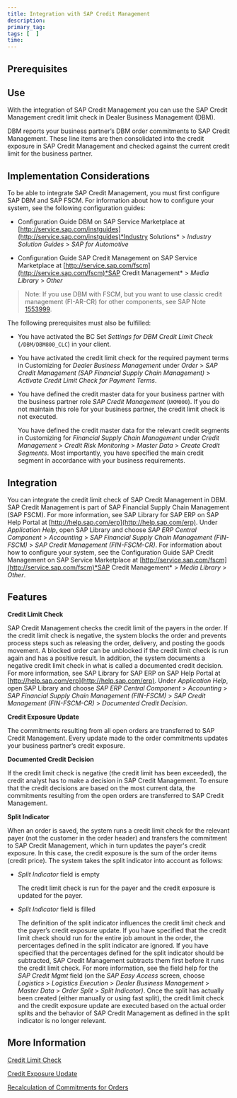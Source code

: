 ```yaml
---
title: Integration with SAP Credit Management
description: 
primary_tag: 
tags: [  ]
time: 
---
```


<!-- loio0ae4e137374848988bae78d0fb449933 -->

## Prerequisites

## Use

With the integration of SAP Credit Management you can use the SAP Credit Management credit limit check in Dealer Business Management (DBM).

DBM reports your business partner’s DBM order commitments to SAP Credit Management. These line items are then consolidated into the credit exposure in SAP Credit Management and checked against the current credit limit for the business partner.

## Implementation Considerations

To be able to integrate SAP Credit Management, you must first configure SAP DBM and SAP FSCM. For information about how to configure your system, see the following configuration guides:

-   Configuration Guide DBM on SAP Service Marketplace at [http://service.sap.com/instguides](http://service.sap.com/instguides)*Industry Solutions* > *Industry Solution Guides* > *SAP for Automotive*

-   Configuration Guide SAP Credit Management on SAP Service Marketplace at [http://service.sap.com/fscm](http://service.sap.com/fscm)*SAP Credit Management* > *Media Library* > *Other*


> Note:
> If you use DBM with FSCM, but you want to use classic credit management (FI-AR-CR) for other components, see SAP Note [1553999](https://launchpad.support.sap.com/#/notes/1553999).
> 
> 

The following prerequisites must also be fulfilled:

-   You have activated the BC Set *Settings for DBM Credit Limit Check* (`/DBM/DBM800_CLC`) in your client.

-   You have activated the credit limit check for the required payment terms in Customizing for *Dealer Business Management* under *Order* > *SAP Credit Management (SAP Financial Supply Chain Management)* > *Activate Credit Limit Check for Payment Terms*.

-   You have defined the credit master data for your business partner with the business partner role *SAP Credit Management* (`UKM000`). If you do not maintain this role for your business partner, the credit limit check is not executed.

    You have defined the credit master data for the relevant credit segments in Customizing for *Financial Supply Chain Management* under *Credit Management* > *Credit Risk Monitoring* > *Master Data* > *Create Credit Segments*. Most importantly, you have specified the main credit segment in accordance with your business requirements.


## Integration

You can integrate the credit limit check of SAP Credit Management in DBM. SAP Credit Management is part of SAP Financial Supply Chain Management (SAP FSCM). For more information, see SAP Library for SAP ERP on SAP Help Portal at [http://help.sap.com/erp](http://help.sap.com/erp). Under *Application Help*, open SAP Library and choose *SAP ERP Central Component* > *Accounting* > *SAP Financial Supply Chain Management (FIN-FSCM)* > *SAP Credit Management (FIN-FSCM-CR)*. For information about how to configure your system, see the Configuration Guide SAP Credit Management on SAP Service Marketplace at [http://service.sap.com/fscm](http://service.sap.com/fscm)*SAP Credit Management* > *Media Library* > *Other*.

## Features

**Credit Limit Check**

SAP Credit Management checks the credit limit of the payers in the order. If the credit limit check is negative, the system blocks the order and prevents process steps such as releasing the order, delivery, and posting the goods movement. A blocked order can be unblocked if the credit limit check is run again and has a positive result. In addition, the system documents a negative credit limit check in what is called a documented credit decision. For more information, see SAP Library for SAP ERP on SAP Help Portal at [http://help.sap.com/erp](http://help.sap.com/erp). Under *Application Help*, open SAP Library and choose *SAP ERP Central Component* > *Accounting* > *SAP Financial Supply Chain Management (FIN-FSCM)* > *SAP Credit Management (FIN-FSCM-CR)* > *Documented Credit Decision*.

**Credit Exposure Update**

The commitments resulting from all open orders are transferred to SAP Credit Management. Every update made to the order commitments updates your business partner’s credit exposure.

**Documented Credit Decision**

If the credit limit check is negative (the credit limit has been exceeded), the credit analyst has to make a decision in SAP Credit Management. To ensure that the credit decisions are based on the most current data, the commitments resulting from the open orders are transferred to SAP Credit Management.

**Split Indicator**

When an order is saved, the system runs a credit limit check for the relevant payer (not the customer in the order header) and transfers the commitment to SAP Credit Management, which in turn updates the payer's credit exposure. In this case, the credit exposure is the sum of the order items (credit price). The system takes the split indicator into account as follows:

-   *Split Indicator* field is empty

    The credit limit check is run for the payer and the credit exposure is updated for the payer.

-   *Split Indicator* field is filled

    The definition of the split indicator influences the credit limit check and the payer’s credit exposure update. If you have specified that the credit limit check should run for the entire job amount in the order, the percentages defined in the split indicator are ignored. If you have specified that the percentages defined for the split indicator should be subtracted, SAP Credit Management subtracts them first before it runs the credit limit check. For more information, see the field help for the *SAP Credit Mgmt* field (on the *SAP Easy Access* screen, choose *Logistics* > *Logistics Execution* > *Dealer Business Management* > *Master Data* > *Order Split* > *Split Indicator)*. Once the split has actually been created (either manually or using fast split), the credit limit check and the credit exposure update are executed based on the actual order splits and the behavior of SAP Credit Management as defined in the split indicator is no longer relevant.


## More Information

[Credit Limit Check](4755ba36c7984904b50ab00700bc1819.md)

[Credit Exposure Update](14fe8fea8ddf4969afa3eced317dddb3.md)

[Recalculation of Commitments for Orders](9863cdc21bac4b08accccc06c362f79d.md)

